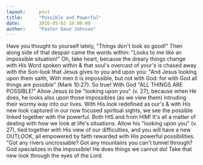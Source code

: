 ```yaml
---
layout:     post
title:      "Possible and Powerful"
date:       2016-05-03 10:00:00
author:     "Pastor Dave Johnson"
---
```


Have you thought to yourself lately, "Things don't look so good!"  Then along side of that despair came the words within: "Looks to me like an impossible situation!"  Oh, take heart, because the dreary things change with His Word spoken within & that soul's overcast of your's is chased away with the Son-look that Jesus gives to you and upon you: "And Jesus looking upon them saith, With men it is impossible, but not with God: for with God all things are possible" (Mark 10:27).  So true!  With God "ALL THINGS ARE POSSIBLE!"  Allow Jesus to be "looking upon you" (v. 27), because when He does, he looks also upon those impossibles (as we view them) intruding their wormy way into our lives. With His look redefined as our's & with His new look captured in our now focused spiritual sights, we see the possible linked together with the powerful.  Both HIS and from HIM!   It's all a matter of dealing with how we look at life's situations.  Allow his "looking upon you" (v. 27),  tied together with His view of our difficulties, and you will have a new OUTLOOK, all empowered by faith rewarded with His powerful possibilities. "Got any rivers uncrossable? Got any mountains you can't tunnel through? God specializes in the impossible! He does things we cannot do! Take that new look through the eyes of the Lord.
